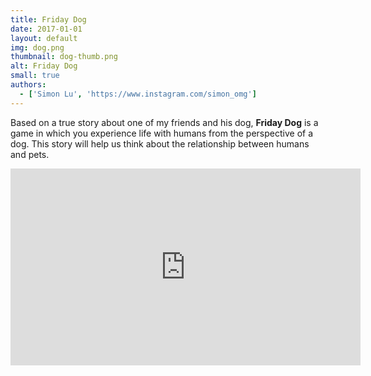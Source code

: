 ```yaml
---
title: Friday Dog
date: 2017-01-01
layout: default
img: dog.png
thumbnail: dog-thumb.png
alt: Friday Dog
small: true
authors:
  - ['Simon Lu', 'https://www.instagram.com/simon_omg']
---
```

Based on a true story about one of my friends and his dog, <b>Friday Dog</b> is a game in which you experience life with humans from the perspective of a dog. This story will help us think about the relationship between humans and pets.

<iframe width="560" height="315" src="https://www.youtube.com/embed/YFa-CTw00yE" frameborder="0" allow="accelerometer; autoplay; clipboard-write; encrypted-media; gyroscope; picture-in-picture" allowfullscreen></iframe>
